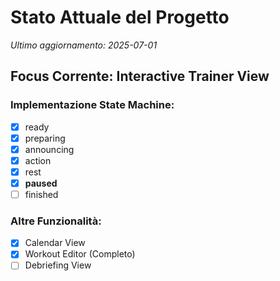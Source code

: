 # Stato Attuale del Progetto
*Ultimo aggiornamento: 2025-07-01*

## Focus Corrente: Interactive Trainer View

### Implementazione State Machine:
- [x] ready
- [x] preparing
- [x] announcing
- [x] action
- [x] rest
- [x] **paused**
- [ ] finished

### Altre Funzionalità:
- [x] Calendar View
- [x] Workout Editor (Completo)
- [ ] Debriefing View

